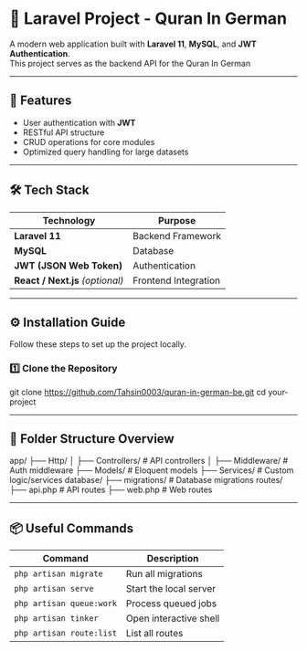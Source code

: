 # 🚀 Laravel Project - Quran In German

A modern web application built with **Laravel 11**, **MySQL**, and **JWT Authentication**.  
This project serves as the backend API for the Quran In German

---

## 🧩 Features

- User authentication with **JWT**
- RESTful API structure
- CRUD operations for core modules
- Optimized query handling for large datasets

---

## 🛠️ Tech Stack

| Technology | Purpose |
|-------------|----------|
| **Laravel 11** | Backend Framework |
| **MySQL** | Database |
| **JWT (JSON Web Token)** | Authentication |
| **React / Next.js** *(optional)* | Frontend Integration |

---

## ⚙️ Installation Guide

Follow these steps to set up the project locally.

### 1️⃣ Clone the Repository

git clone https://github.com/Tahsin0003/quran-in-german-be.git
cd your-project

---
## 📁 Folder Structure Overview

app/
├── Http/
│ ├── Controllers/ # API controllers
│ ├── Middleware/ # Auth middleware
├── Models/ # Eloquent models
├── Services/ # Custom logic/services
database/
├── migrations/ # Database migrations
routes/
├── api.php # API routes
├── web.php # Web routes

---
## 📦 Useful Commands
| Command                  | Description            |
| ------------------------ | ---------------------- |
| `php artisan migrate`    | Run all migrations     |
| `php artisan serve`      | Start the local server |
| `php artisan queue:work` | Process queued jobs    |
| `php artisan tinker`     | Open interactive shell |
| `php artisan route:list` | List all routes        |

```bash